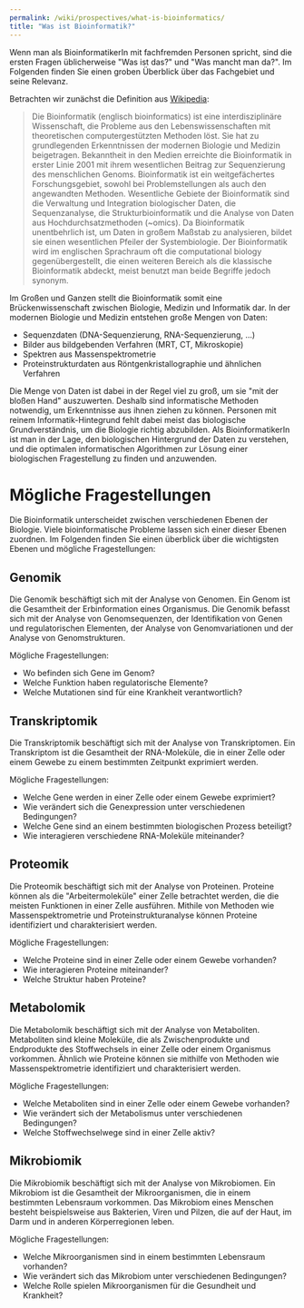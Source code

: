 ```yaml
---
permalink: /wiki/prospectives/what-is-bioinformatics/
title: "Was ist Bioinformatik?"
---
```


Wenn man als BioinformatikerIn mit fachfremden Personen spricht, sind die ersten Fragen üblicherweise "Was ist das?" und "Was mancht man da?". Im Folgenden finden Sie einen groben Überblick über das Fachgebiet und seine Relevanz.

Betrachten wir zunächst die Definition aus [Wikipedia](https://de.wikipedia.org/wiki/Bioinformatik):
> Die Bioinformatik (englisch bioinformatics) ist eine interdisziplinäre Wissenschaft, die Probleme aus den Lebenswissenschaften mit theoretischen computergestützten Methoden löst. Sie hat zu grundlegenden Erkenntnissen der modernen Biologie und Medizin beigetragen. Bekanntheit in den Medien erreichte die Bioinformatik in erster Linie 2001 mit ihrem wesentlichen Beitrag zur Sequenzierung des menschlichen Genoms.
> Bioinformatik ist ein weitgefächertes Forschungsgebiet, sowohl bei Problemstellungen als auch den angewandten Methoden. Wesentliche Gebiete der Bioinformatik sind die Verwaltung und Integration biologischer Daten, die Sequenzanalyse, die Strukturbioinformatik und die Analyse von Daten aus Hochdurchsatzmethoden (~omics). Da Bioinformatik unentbehrlich ist, um Daten in großem Maßstab zu analysieren, bildet sie einen wesentlichen Pfeiler der Systembiologie.
> Der Bioinformatik wird im englischen Sprachraum oft die computational biology gegenübergestellt, die einen weiteren Bereich als die klassische Bioinformatik abdeckt, meist benutzt man beide Begriffe jedoch synonym.

Im Großen und Ganzen stellt die Bioinformatik somit eine Brückenwissenschaft zwischen Biologie, Medizin und Informatik dar. In der modernen Biologie und Medizin entstehen große Mengen von Daten:

- Sequenzdaten (DNA-Sequenzierung, RNA-Sequenzierung, ...)
- Bilder aus bildgebenden Verfahren (MRT, CT, Mikroskopie)
- Spektren aus Massenspektrometrie
- Proteinstrukturdaten aus Röntgenkristallographie und ähnlichen Verfahren

Die Menge von Daten ist dabei in der Regel viel zu groß, um sie "mit der bloßen Hand" auszuwerten. Deshalb sind informatische Methoden notwendig, um Erkenntnisse aus ihnen ziehen zu können. Personen mit reinem Informatik-Hintegrund fehlt dabei meist das biologische Grundverständnis, um die Biologie richtig abzubilden. 
Als BioinformatikerIn ist man in der Lage, den biologischen Hintergrund der Daten zu verstehen, und die optimalen informatischen Algorithmen zur Lösung einer biologischen Fragestellung zu finden und anzuwenden.

# Mögliche Fragestellungen

Die Bioinformatik unterscheidet zwischen verschiedenen Ebenen der Biologie. Viele bioinformatische Probleme lassen sich einer dieser Ebenen zuordnen. Im Folgenden finden Sie einen überblick über die wichtigsten Ebenen und mögliche Fragestellungen:

## Genomik

Die Genomik beschäftigt sich mit der Analyse von Genomen. Ein Genom ist die Gesamtheit der Erbinformation eines Organismus. Die Genomik befasst sich mit der Analyse von Genomsequenzen, der Identifikation von Genen und regulatorischen Elementen, der Analyse von Genomvariationen und der Analyse von Genomstrukturen.

Mögliche Fragestellungen:
- Wo befinden sich Gene im Genom?
- Welche Funktion haben regulatorische Elemente?
- Welche Mutationen sind für eine Krankheit verantwortlich?

## Transkriptomik

Die Transkriptomik beschäftigt sich mit der Analyse von Transkriptomen. Ein Transkriptom ist die Gesamtheit der RNA-Moleküle, die in einer Zelle oder einem Gewebe zu einem bestimmten Zeitpunkt exprimiert werden.

Mögliche Fragestellungen:
- Welche Gene werden in einer Zelle oder einem Gewebe exprimiert?
- Wie verändert sich die Genexpression unter verschiedenen Bedingungen?
- Welche Gene sind an einem bestimmten biologischen Prozess beteiligt?
- Wie interagieren verschiedene RNA-Moleküle miteinander?

## Proteomik

Die Proteomik beschäftigt sich mit der Analyse von Proteinen. Proteine können als die "Arbeitermoleküle" einer Zelle betrachtet werden, die die meisten Funktionen in einer Zelle ausführen. Mithile von Methoden wie Massenspektrometrie und Proteinstrukturanalyse können Proteine identifiziert und charakterisiert werden.

Mögliche Fragestellungen:
- Welche Proteine sind in einer Zelle oder einem Gewebe vorhanden?
- Wie interagieren Proteine miteinander?
- Welche Struktur haben Proteine?

## Metabolomik

Die Metabolomik beschäftigt sich mit der Analyse von Metaboliten. Metaboliten sind kleine Moleküle, die als Zwischenprodukte und Endprodukte des Stoffwechsels in einer Zelle oder einem Organismus vorkommen. Ähnlich wie Proteine können sie mithilfe von Methoden wie Massenspektrometrie identifiziert und charakterisiert werden.

Mögliche Fragestellungen:
- Welche Metaboliten sind in einer Zelle oder einem Gewebe vorhanden?
- Wie verändert sich der Metabolismus unter verschiedenen Bedingungen?
- Welche Stoffwechselwege sind in einer Zelle aktiv?

## Mikrobiomik

Die Mikrobiomik beschäftigt sich mit der Analyse von Mikrobiomen. Ein Mikrobiom ist die Gesamtheit der Mikroorganismen, die in einem bestimmten Lebensraum vorkommen. Das Mikrobiom eines Menschen besteht beispielsweise aus Bakterien, Viren und Pilzen, die auf der Haut, im Darm und in anderen Körperregionen leben.

Mögliche Fragestellungen:
- Welche Mikroorganismen sind in einem bestimmten Lebensraum vorhanden?
- Wie verändert sich das Mikrobiom unter verschiedenen Bedingungen?
- Welche Rolle spielen Mikroorganismen für die Gesundheit und Krankheit?
